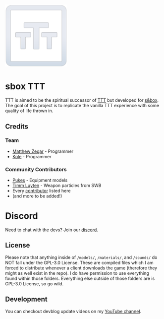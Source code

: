 <h1><img src="ui/ttt-logo.png" alt="TTT logo" height="200"/></h1>

# sbox TTT

TTT is aimed to be the spiritual successor of [TTT](https://ttt.badking.net/) but developed for [s&box](https://sbox.facepunch.com/news). The goal of this project is to replicate the vanilla TTT experience with some quality of life thrown in.

## Credits

### Team
- [Matthew Zegar](https://github.com/mzegar) - Programmer
- [Kole](https://github.com/kolexxx) - Programmer 

### Community Contributors
- [Pukes](https://twitter.com/ILikeADaArt) - Equipment models
- [Timm Luyten](https://github.com/timmybo5) - Weapon particles from SWB
- Every [contributor](https://github.com/mzegar/sbox-TTT/graphs/contributors) listed here
- (and more to be added!)

# Discord
Need to chat with the devs? Join our [discord](https://discord.gg/rrsrakF8N3).

## License

Please note that anything inside of `/models/`, `/materials/`, and `/sounds/` do NOT fall under the GPL-3.0 License. These are compiled files which I am forced to distribute whenever a client downloads the game (therefore they might as well exist in the repo). I do have permission to use everything found within those folders. Everything else outside of those folders are is GPL-3.0 License, so go wild.

## Development

You can checkout devblog update videos on my [YouTube channel](https://www.youtube.com/channel/UCk2IAm1j9o_3GWrqf537gNg).
